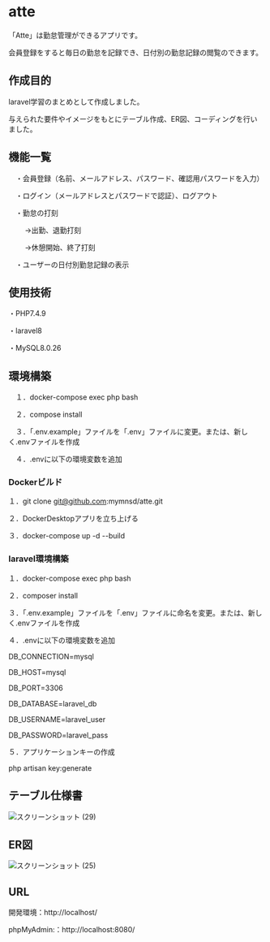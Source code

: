 # atte

「Atte」は勤怠管理ができるアプリです。

会員登録をすると毎日の勤怠を記録でき、日付別の勤怠記録の閲覧のできます。

## 作成目的
laravel学習のまとめとして作成しました。

与えられた要件やイメージをもとにテーブル作成、ER図、コーディングを行いました。

## 機能一覧
　・会員登録（名前、メールアドレス、パスワード、確認用パスワードを入力）
 
　・ログイン（メールアドレスとパスワードで認証）、ログアウト
 
　・勤怠の打刻
 
 　　 →出勤、退勤打刻
 
　　 →休憩開始、終了打刻
 
　・ユーザーの日付別勤怠記録の表示

 ## 使用技術
  ・PHP7.4.9
  
  ・laravel8
  
  ・MySQL8.0.26

## 環境構築
　１．docker-compose exec php bash

　２．compose install

　３．「.env.example」ファイルを「.env」ファイルに変更。または、新しく.envファイルを作成

　４．.envに以下の環境変数を追加
### Dockerビルド
１．git clone git@github.com:mymnsd/atte.git

２．DockerDesktopアプリを立ち上げる

３．docker-compose up -d --build

### laravel環境構築
１．docker-compose exec php bash

２．composer install

３．「.env.example」ファイルを「.env」ファイルに命名を変更。または、新しく.envファイルを作成

４．.envに以下の環境変数を追加

DB_CONNECTION=mysql

DB_HOST=mysql

DB_PORT=3306

DB_DATABASE=laravel_db

DB_USERNAME=laravel_user

DB_PASSWORD=laravel_pass

５．アプリケーションキーの作成

php artisan key:generate

## テーブル仕様書
![スクリーンショット (29)](https://github.com/mymnsd/atte/assets/158548441/5d5f8307-38ca-4f02-8eb9-60d0faea8625)


## ER図
![スクリーンショット (25)](https://github.com/mymnsd/atte/assets/158548441/074d6c66-cfbb-4651-8533-530b22ec11ec)

## URL
開発環境：http://localhost/

phpMyAdmin:：http://localhost:8080/



